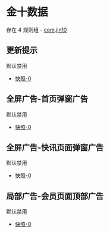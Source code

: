 # 金十数据

存在 4 规则组 - [com.jin10](/src/apps/com.jin10.ts)

## 更新提示

默认禁用

- [快照-0](https://i.gkd.li/i/12706043)

## 全屏广告-首页弹窗广告

默认禁用

- [快照-0](https://i.gkd.li/i/12706045)

## 全屏广告-快讯页面弹窗广告

默认禁用

- [快照-0](https://i.gkd.li/i/12706047)

## 局部广告-会员页面顶部广告

默认禁用

- [快照-0](https://i.gkd.li/i/12706051)
